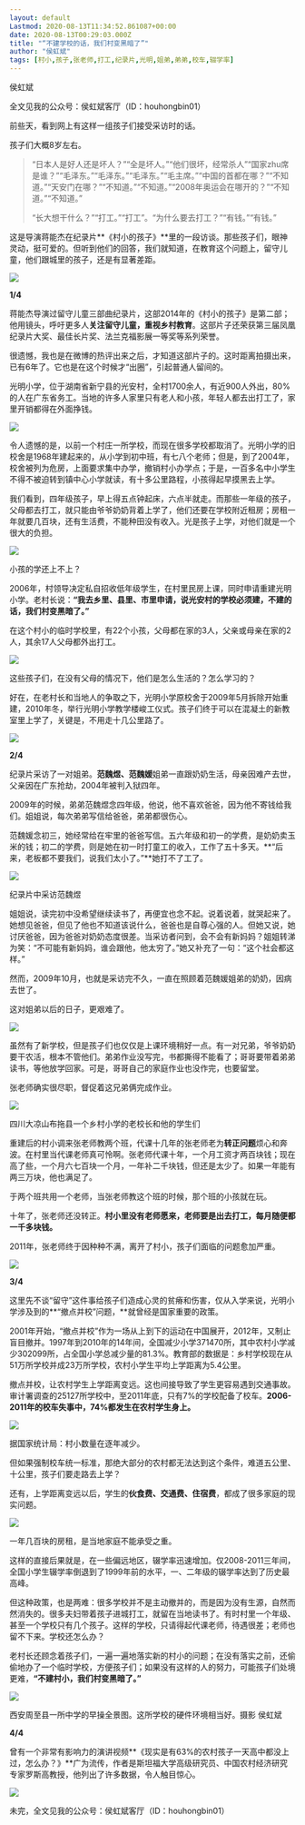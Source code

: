 ```yaml
---
layout: default
Lastmod: 2020-08-13T11:34:52.861087+00:00
date: 2020-08-13T00:29:03.000Z
title: "“不建学校的话，我们村变黑暗了”"
author: "侯虹斌"
tags: [村小,孩子,张老师,打工,纪录片,光明,姐弟,弟弟,校车,辍学率]
---
```


侯虹斌  

全文见我的公众号：侯虹斌客厅（ID：houhongbin01）

前些天，看到网上有这样一组孩子们接受采访时的话。  

孩子们大概8岁左右。

> “日本人是好人还是坏人？”“全是坏人。”“他们很坏，经常杀人”“国家zhu席是谁？”“毛泽东。”“毛泽东。”“毛泽东。”“毛主席。”“中国的首都在哪？”“不知道。”“天安门在哪？”“不知道。”“不知道。”“2008年奥运会在哪开的？”“不知道。”“不知道。”
> 
> “长大想干什么？”“打工。”“打工”。“为什么要去打工？”“有钱。”“有钱。”

这是导演蒋能杰在纪录片**《村小的孩子》**里的一段访谈。那些孩子们，眼神灵动，挺可爱的。但听到他们的回答，我们就知道，在教育这个问题上，留守儿童，他们跟城里的孩子，还是有显著差距。

![](https://images.weserv.nl/?url=https%3A//wx1.sinaimg.cn/large/62de0712ly4ghogw7gxvkj20u01guwi3.jpg)

**1/4**

蒋能杰导演过留守儿童三部曲纪录片，这部2014年的《村小的孩子》是第二部；他用镜头，呼吁更多人**关注留守儿童，重视乡村教育**。这部片子还荣获第三届凤凰纪录片大奖、最佳长片奖、法兰克福影展一等奖等系列荣誉。

很遗憾，我也是在微博的热评出来之后，才知道这部片子的。这时距离拍摄出来，已有6年了。它也是在这个时候才“出圈”，引起普通人留间的。

光明小学，位于湖南省新宁县的光安村，全村1700余人，有近900人外出，80%的人在广东省务工。当地的许多人家里只有老人和小孩，年轻人都去出打工了，家里开销都得在外面挣钱。

![](https://images.weserv.nl/?url=https%3A//wx4.sinaimg.cn/large/62de0712ly4ghogw7ihlfj20u00gwabo.jpg)

令人遗憾的是，以前一个村庄一所学校，而现在很多学校都取消了。光明小学的旧校舍是1968年建起来的，从小学到初中班，有七八个老师；但是，到了2004年，校舍被列为危房，上面要求集中办学，撤销村小办学点；于是，一百多名中小学生不得不被迫转到镇中心小学就读，有十多公里路程，小孩得起早摸黑去上学。

我们看到，四年级孩子，早上得五点钟起床，六点半就走。而那些一年级的孩子，父母都去打工，就只能由爷爷奶奶背着上学了，他们还要在学校附近租房；房租一年就要几百块，还有生活费，不能种田没有收入。光是孩子上学，对他们就是一个很大的负担。

![](https://images.weserv.nl/?url=https%3A//wx2.sinaimg.cn/large/62de0712ly4ghogw7f8ifj20j623hgsc.jpg)

小孩的学还上不上？

2006年，村领导决定私自招收低年级学生，在村里民房上课，同时申请重建光明小学。老村长说：**“我去乡里、县里、市里申请，说光安村的学校必须建，不建的话，我们村变黑暗了。”**

在这个村小的临时学校里，有22个小孩，父母都在家的3人，父亲或母亲在家的2人，其余17人父母都外出打工。

![](https://images.weserv.nl/?url=https%3A//wx3.sinaimg.cn/large/62de0712ly4ghogw7i55mj20u02pb7ai.jpg)

这些孩子们，在没有父母的情况下，他们是怎么生活的？怎么学习的？

好在，在老村长和当地人的争取之下，光明小学原校舍于2009年5月拆除开始重建，2010年冬，举行光明小学教学楼峻工仪式。孩子们终于可以在混凝土的新教室里上学了，关键是，不用走十几公里路了。

![](https://images.weserv.nl/?url=https%3A//wx4.sinaimg.cn/large/62de0712ly4ghogw7fpg7j20u00mitb9.jpg)

**2/4**

纪录片采访了一对姐弟。**范魏煜、范魏媛**姐弟一直跟奶奶生活，母亲因难产去世，父亲因在广东抢劫，2004年被判入狱四年。

2009年的时候，弟弟范魏煜念四年级，他说，他不喜欢爸爸，因为他不寄钱给我们。姐姐说，每次弟弟写信给爸爸，弟弟都很伤心。

范魏媛念初三，她经常给在牢里的爸爸写信。五六年级和初一的学费，是奶奶卖玉米的钱；初二的学费，则是她在初一时打童工的收入，工作了五十多天。**“后来，老板都不要我们，说我们太小了。”**她打不了工了。

![](https://images.weserv.nl/?url=https%3A//wx4.sinaimg.cn/large/62de0712ly4ghogw7f4cgj20u01xi78b.jpg)

纪录片中采访范魏煜

姐姐说，读完初中没希望继续读书了，再便宜也念不起。说着说着，就哭起来了。她想见爸爸，但见了他也不知道该说什么，爸爸也是自尊心强的人。但她又说，她讨厌爸爸，因为爸爸对奶奶态度很差。当采访者问到，会不会有新妈妈？姐姐转涕为笑：“不可能有新妈妈，谁会跟他，他太穷了。”她又补充了一句：“这个社会都这样。”

然而，2009年10月，也就是采访完不久，一直在照顾着范魏媛姐弟的奶奶，因病去世了。

这对姐弟以后的日子，更艰难了。

![](https://images.weserv.nl/?url=https%3A//wx2.sinaimg.cn/large/62de0712ly4ghogw7kb0yj20u00szn0j.jpg)

虽然有了新学校，但是孩子们也仅仅是上课环境稍好一点。有一对兄弟，爷爷奶奶要干农活，根本不管他们。弟弟作业没写完，书都撕得不能看了；哥哥要带着弟弟读书，等他放学回家。可是，哥哥自己的家庭作业也没作完，也要留堂。

张老师确实很尽职，督促着这兄弟俩完成作业。

![](https://images.weserv.nl/?url=https%3A//wx4.sinaimg.cn/large/62de0712ly4ghogw7fm63j20qe0jqjux.jpg)

四川大凉山布拖县一个乡村小学的老校长和他的学生们

重建后的村小调来张老师教两个班，代课十几年的张老师老为**转正问题**烦心和奔波。在村里当代课老师真可怜啊。张老师代课十年，一个月工资才两百块钱；现在高了些，一个月六七百块一个月，一年补二千块钱，但还是太少了。如果一年能有两三万块，他也满足了。

于两个班共用一个老师，当张老师教这个班的时候，那个班的小孩就在玩。

十年了，张老师还没转正。**村小里没有老师愿来，老师要是出去打工，每月随便都一千多块钱。**

2011年，张老师终于因种种不满，离开了村小，孩子们面临的问题愈加严重。  

![](https://images.weserv.nl/?url=https%3A//wx2.sinaimg.cn/large/62de0712ly4ghogw7eaqej20u00mi0v2.jpg)

**3/4**

这里先不谈“留守”这件事给孩子们造成心灵的贫瘠和伤害，仅从入学来说，光明小学涉及到的**“撤点并校”问题，**就曾经是国家重要的政策。

2001年开始，“撤点并校”作为一场从上到下的运动在中国展开，2012年，又制止盲目撤并。1997年到2010年的14年间，全国减少小学371470所，其中农村小学减少302099所，占全国小学总减少量的81.3%。教育部的数据是：乡村学校现在从51万所学校并成23万所学校，农村小学生平均上学距离为5.4公里。

撤点并校，让农村学生上学距离变远。这也间接导致了学生更容易遇到交通事故。审计署调查的25127所学校中，至2011年底，只有7%的学校配备了校车。**2006-2011年的校车失事中，74%都发生在农村学生身上。**

![](https://images.weserv.nl/?url=https%3A//wx2.sinaimg.cn/large/62de0712ly4ghogw7h6ljj20u00eemyt.jpg)

据国家统计局：村小数量在逐年减少。

但如果强制校车统一标准，那绝大部分的农村都无法达到这个条件，难道五公里、十公里，孩子们要走路去上学？

还有，上学距离变远以后，学生的**伙食费、交通费、住宿费**，都成了很多家庭的现实问题。

![](https://images.weserv.nl/?url=https%3A//wx1.sinaimg.cn/large/62de0712ly4ghogw7pupnj20u00gsqs4.jpg)

一年几百块的房租，是当地家庭不能承受之重。

这样的直接后果就是，在一些偏远地区，辍学率迅速增加。仅2008-2011三年间，全国小学生辍学率倒退到了1999年前的水平，一、二年级的辍学率达到了历史最高峰。

但这种政策，也是两难：很多学校并不是主动撤并的，而是因为没有生源，自然而然消失的。很多夫妇带着孩子进城打工，就留在当地读书了。有时村里一个年级、甚至一个学校只有几个孩子。这样的学校，只请得起代课老师，待遇很差；老师也留不下来。学校还怎么办？

老村长还顾念着孩子们，一遍一遍地落实新的村小的问题；在没有落实之前，还偷偷地办了一个临时学校，方便孩子们；如果没有这样的人的努力，可能孩子们处境更难，**“不建村小，我们村变黑暗了。”**

![](https://images.weserv.nl/?url=https%3A//wx1.sinaimg.cn/large/62de0712ly4ghogw7gsc7j20u00bpjt5.jpg)

西安周至县一所中学的早操全景图。这所学校的硬件环境相当好。摄影 侯虹斌

**4/4**

曾有一个非常有影响力的演讲视频**《现实是有63%的农村孩子一天高中都没上过，怎么办？》**广为流传，作者是斯坦福大学高级研究员、中国农村经济研究专家罗斯高教授，他列出了许多数据，令人触目惊心。

![](https://images.weserv.nl/?url=https%3A//wx3.sinaimg.cn/large/62de0712ly4ghogw7h1kmj20hs0aewey.jpg)

未完，全文见我的公众号：侯虹斌客厅（ID：houhongbin01）

